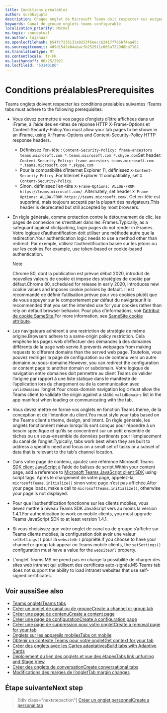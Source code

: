 ```yaml
---
title: Conditions préalables
author: surbhigupta
description: Chaque onglet de Microsoft Teams doit respecter ces exigences.
keywords: Canal de groupe onglets teams configurable
localization_priority: Normal
ms.topic: conceptual
ms.author: lajanuar
ms.openlocfilehash: b54fc7235132a9253f6eecc62417f786bf4aa45c
ms.sourcegitcommit: 4d9d1542e04abacfb252511c665a7229d8bb7162
ms.translationtype: MT
ms.contentlocale: fr-FR
ms.lasthandoff: 06/25/2021
ms.locfileid: "53140186"
---
```

# <a name="prerequisites"></a><span data-ttu-id="10462-104">Conditions préalables</span><span class="sxs-lookup"><span data-stu-id="10462-104">Prerequisites</span></span>

<span data-ttu-id="10462-105">Teams onglets doivent respecter les conditions préalables suivantes :</span><span class="sxs-lookup"><span data-stu-id="10462-105">Teams tabs must adhere to the following prerequisites:</span></span>

* <span data-ttu-id="10462-106">Vous devez permettre à vos pages d’onglets d’être affichées dans un iFrame, à l’aide des en-têtes de réponse HTTP X-Frame-Options et Content-Security-Policy.</span><span class="sxs-lookup"><span data-stu-id="10462-106">You must allow your tab pages to be shown in an iFrame, using X-Frame-Options and Content-Security-Policy HTTP response headers.</span></span>
  * <span data-ttu-id="10462-107">Définissez l’en-tête : `Content-Security-Policy: frame-ancestors teams.microsoft.com *.teams.microsoft.com *.skype.com`</span><span class="sxs-lookup"><span data-stu-id="10462-107">Set header: `Content-Security-Policy: frame-ancestors teams.microsoft.com *.teams.microsoft.com *.skype.com`</span></span>
  * <span data-ttu-id="10462-108">Pour la compatibilité d’Internet Explorer 11, définissez `X-Content-Security-Policy` .</span><span class="sxs-lookup"><span data-stu-id="10462-108">For Internet Explorer 11 compatibility, set `X-Content-Security-Policy`.</span></span>
  * <span data-ttu-id="10462-109">Sinon, définissez l’en-tête `X-Frame-Options: ALLOW-FROM https://teams.microsoft.com/` .</span><span class="sxs-lookup"><span data-stu-id="10462-109">Alternately, set header `X-Frame-Options: ALLOW-FROM https://teams.microsoft.com/`.</span></span> <span data-ttu-id="10462-110">Cet en-tête est supprimé, mais toujours accepté par la plupart des navigateurs.</span><span class="sxs-lookup"><span data-stu-id="10462-110">This header is deprecated but still accepted by most browsers.</span></span>

* <span data-ttu-id="10462-111">En règle générale, comme protection contre le détournement de clic, les pages de connexion ne s’restituer dans les iFrames.</span><span class="sxs-lookup"><span data-stu-id="10462-111">Typically, as a safeguard against clickjacking, login pages do not render in iFrames.</span></span> <span data-ttu-id="10462-112">Votre logique d’authentification doit utiliser une méthode autre que la redirection.</span><span class="sxs-lookup"><span data-stu-id="10462-112">Your authentication logic needs to use a method other than redirect.</span></span> <span data-ttu-id="10462-113">Par exemple, utilisez l’authentification basée sur les jetons ou sur les cookies.</span><span class="sxs-lookup"><span data-stu-id="10462-113">For example, use token-based or cookie-based authentication.</span></span>

    > [!NOTE]
    > <span data-ttu-id="10462-114">Chrome 80, dont la publication est prévue début 2020, introduit de nouvelles valeurs de cookie et impose des stratégies de cookie par défaut.</span><span class="sxs-lookup"><span data-stu-id="10462-114">Chrome 80, scheduled for release in early 2020, introduces new cookie values and imposes cookie policies by default.</span></span> <span data-ttu-id="10462-115">Il est recommandé de définir l’utilisation prévue pour vos cookies plutôt que de vous appuyer sur le comportement par défaut du navigateur.</span><span class="sxs-lookup"><span data-stu-id="10462-115">It is recommended that you set the intended use for your cookies rather than rely on default browser behavior.</span></span> <span data-ttu-id="10462-116">Pour plus d’informations, voir [l’attribut de cookie SameSite.](../../resources/samesite-cookie-update.md)</span><span class="sxs-lookup"><span data-stu-id="10462-116">For more information, see [SameSite cookie attribute](../../resources/samesite-cookie-update.md).</span></span>

* <span data-ttu-id="10462-117">Les navigateurs adhèrent à une restriction de stratégie de même origine.</span><span class="sxs-lookup"><span data-stu-id="10462-117">Browsers adhere to a same-origin policy restriction.</span></span> <span data-ttu-id="10462-118">Cela empêche les pages web d’effectuer des demandes à des domaines différents de la page web servie.</span><span class="sxs-lookup"><span data-stu-id="10462-118">It prevents webpages from making requests to different domains than the served web page.</span></span> <span data-ttu-id="10462-119">Toutefois, vous pouvez rediriger la page de configuration ou de contenu vers un autre domaine ou sous-domaine.</span><span class="sxs-lookup"><span data-stu-id="10462-119">However, you can redirect the configuration or content page to another domain or subdomain.</span></span> <span data-ttu-id="10462-120">Votre logique de navigation entre domaines doit permettre au client Teams de valider l’origine par rapport à une liste statique dans le manifeste de l’application lors du chargement ou de la communication avec `validDomains` l’onglet.</span><span class="sxs-lookup"><span data-stu-id="10462-120">Your cross-domain navigation logic must allow the Teams client to validate the origin against a static `validDomains` list in the app manifest when loading or communicating with the tab.</span></span>

* <span data-ttu-id="10462-121">Vous devez mettre en forme vos onglets en fonction Teams thème, de la conception et de l’intention du client.</span><span class="sxs-lookup"><span data-stu-id="10462-121">You must style your tabs based on the Teams client's theme, design, and intent.</span></span> <span data-ttu-id="10462-122">En règle générale, les onglets fonctionnent mieux lorsqu’ils sont conçus pour répondre à un besoin spécifique et qu’ils se concentrent sur un petit ensemble de tâches ou un sous-ensemble de données pertinents pour l’emplacement du canal de l’onglet.</span><span class="sxs-lookup"><span data-stu-id="10462-122">Typically, tabs work best when they are built to address a specific need and focus on a small set of tasks or a subset of data that is relevant to the tab's channel location.</span></span>

* <span data-ttu-id="10462-123">Dans votre page de contenu, ajoutez une référence Microsoft Teams [SDK client JavaScript à](/javascript/api/overview/msteams-client) l’aide de balises de script.</span><span class="sxs-lookup"><span data-stu-id="10462-123">Within your content page, add a reference to [Microsoft Teams JavaScript client SDK](/javascript/api/overview/msteams-client) using script tags.</span></span> <span data-ttu-id="10462-124">Après le chargement de votre page, appelez-la, `microsoftTeams.initialize()` sinon votre page n’est pas affichée.</span><span class="sxs-lookup"><span data-stu-id="10462-124">After your page loads, make a call to `microsoftTeams.initialize()`, otherwise your page is not displayed.</span></span>

* <span data-ttu-id="10462-125">Pour que l’authentification fonctionne sur les clients mobiles, vous devez mettre à niveau Teams SDK JavaScript vers au moins la version 1.4.1.</span><span class="sxs-lookup"><span data-stu-id="10462-125">For authentication to work on mobile clients, you must upgrade Teams JavaScript SDK to at least version 1.4.1.</span></span>

* <span data-ttu-id="10462-126">Si vous choisissez que votre onglet de canal ou de groupe s’affiche sur Teams clients mobiles, la configuration doit avoir une valeur `setSettings()` pour la `websiteUrl` propriété.</span><span class="sxs-lookup"><span data-stu-id="10462-126">If you choose to have your channel or group tab appear on Teams mobile clients, the `setSettings()` configuration must have a value for the `websiteUrl` property.</span></span>

* <span data-ttu-id="10462-127">L’onglet Teams MS ne prend pas en charge la possibilité de charger des sites web intranet qui utilisent des certificats auto-signés.</span><span class="sxs-lookup"><span data-stu-id="10462-127">MS Teams tab does not support the ability to load intranet websites that use self-signed certificates.</span></span>

## <a name="see-also"></a><span data-ttu-id="10462-128">Voir aussi</span><span class="sxs-lookup"><span data-stu-id="10462-128">See also</span></span>

* [<span data-ttu-id="10462-129">Teams onglets</span><span class="sxs-lookup"><span data-stu-id="10462-129">Teams tabs</span></span>](~/tabs/what-are-tabs.md)
* [<span data-ttu-id="10462-130">Créer un onglet de canal ou de groupe</span><span class="sxs-lookup"><span data-stu-id="10462-130">Create a channel or group tab</span></span>](~/tabs/how-to/create-channel-group-tab.md)
* [<span data-ttu-id="10462-131">Créer une page de contenu</span><span class="sxs-lookup"><span data-stu-id="10462-131">Create a content page</span></span>](~/tabs/how-to/create-tab-pages/content-page.md)
* [<span data-ttu-id="10462-132">Créer une page de configuration</span><span class="sxs-lookup"><span data-stu-id="10462-132">Create a configuration page</span></span>](~/tabs/how-to/create-tab-pages/configuration-page.md)
* [<span data-ttu-id="10462-133">Créer une page de suppression pour votre onglet</span><span class="sxs-lookup"><span data-stu-id="10462-133">Create a removal page for your tab</span></span>](~/tabs/how-to/create-tab-pages/removal-page.md)
* [<span data-ttu-id="10462-134">Onglets sur les appareils mobiles</span><span class="sxs-lookup"><span data-stu-id="10462-134">Tabs on mobile</span></span>](~/tabs/design/tabs-mobile.md)
* [<span data-ttu-id="10462-135">Obtenir un contexte Teams pour votre onglet</span><span class="sxs-lookup"><span data-stu-id="10462-135">Get context for your tab</span></span>](~/tabs/how-to/access-teams-context.md)
* [<span data-ttu-id="10462-136">Créer des onglets avec les Cartes adaptatives</span><span class="sxs-lookup"><span data-stu-id="10462-136">Build tabs with Adaptive Cards</span></span>](~/tabs/how-to/build-adaptive-card-tabs.md)
* [<span data-ttu-id="10462-137">Déploiement du lien des onglets et vue des étapes</span><span class="sxs-lookup"><span data-stu-id="10462-137">Tabs link unfurling and Stage View</span></span>](~/tabs/tabs-link-unfurling.md)
* [<span data-ttu-id="10462-138">Créer des onglets de conversation</span><span class="sxs-lookup"><span data-stu-id="10462-138">Create conversational tabs</span></span>](~/tabs/how-to/conversational-tabs.md)
* [<span data-ttu-id="10462-139">Modifications des marges de l’onglet</span><span class="sxs-lookup"><span data-stu-id="10462-139">Tab margin changes</span></span>](~/resources/removing-tab-margins.md)

## <a name="next-step"></a><span data-ttu-id="10462-140">Étape suivante</span><span class="sxs-lookup"><span data-stu-id="10462-140">Next step</span></span>

> [!div class="nextstepaction"]
> [<span data-ttu-id="10462-141">Créer un onglet personnel</span><span class="sxs-lookup"><span data-stu-id="10462-141">Create a personal tab</span></span>](~/tabs/how-to/create-personal-tab.md)

